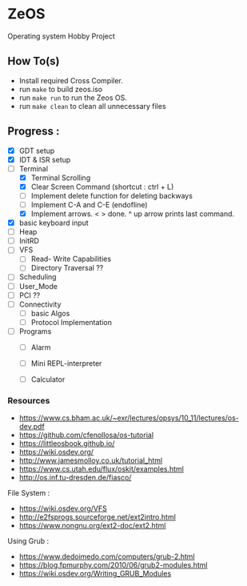 # ZeOS
Operating system Hobby Project 

## How To(s)
- Install required Cross Compiler.
- run `make` to build zeos.iso
- run `make run` to run the Zeos OS.
- run `make clean` to clean all unnecessary files

## Progress :
- [x] GDT setup
- [x] IDT & ISR setup
- [ ] Terminal 
  + [x] Terminal Scrolling
  + [x] Clear Screen Command (shortcut : ctrl + L)
  + [ ] Implement delete function for deleting backways
  + [ ] Implement C-A and C-E (endofline)
  + [x] Implement arrows. < > done. ^ up arrow prints last command.
- [x] basic keyboard input
- [ ] Heap
- [ ] InitRD
- [ ] VFS
  + [ ] Read- Write Capabilities
  + [ ] Directory Traversal ??
- [ ] Scheduling
- [ ] User_Mode
- [ ] PCI ??
- [ ] Connectivity
  + [ ] basic Algos
  + [ ] Protocol Implementation
- [ ] Programs
  + [ ] Alarm
  + [ ] Mini REPL-interpreter
  + [ ] Calculator


### Resources

- https://www.cs.bham.ac.uk/~exr/lectures/opsys/10_11/lectures/os-dev.pdf
- https://github.com/cfenollosa/os-tutorial
- https://littleosbook.github.io/
- https://wiki.osdev.org/
- http://www.jamesmolloy.co.uk/tutorial_html
- https://www.cs.utah.edu/flux/oskit/examples.html
- http://os.inf.tu-dresden.de/fiasco/

File System : 
- https://wiki.osdev.org/VFS 
- http://e2fsprogs.sourceforge.net/ext2intro.html
- https://www.nongnu.org/ext2-doc/ext2.html

Using Grub :
- https://www.dedoimedo.com/computers/grub-2.html
- https://blog.fpmurphy.com/2010/06/grub2-modules.html
- https://wiki.osdev.org/Writing_GRUB_Modules
